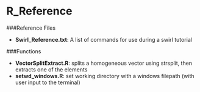# R_Reference
###Reference Files
* **Swirl_Reference.txt**: A list of commands for use during a swirl tutorial

###Functions
* **VectorSplitExtract.R**: splits a homogeneous vector using strsplit, then extracts one of the elements
* **setwd_windows.R**: set working directory with a windows filepath (with user input to the terminal)
